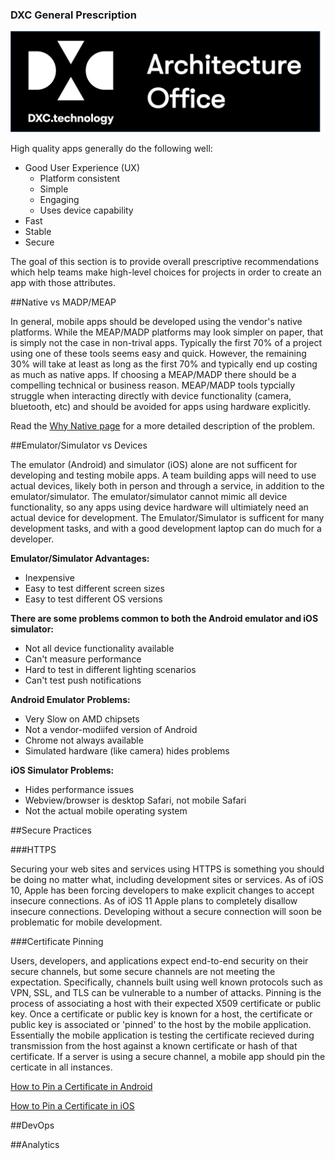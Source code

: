 ### DXC General Prescription
![Architecture Office](https://github.com/ming98/ming98.github.io/blob/master/Standards/Mobile/_images/AO-Logo.png?raw=true)

High quality apps generally do the following well:

- Good User Experience (UX) 
	- Platform consistent
	- Simple
	- Engaging
	- Uses device capability
- Fast
- Stable
- Secure

The goal of this section is to provide overall prescriptive recommendations which help teams make high-level choices for projects in order to create an app with those attributes. 

##Native vs MADP/MEAP

In general, mobile apps should be developed using the vendor's native platforms. While the MEAP/MADP platforms may look simpler on paper, that is simply not the case in non-trival apps. Typically the first 70% of a project using one of these tools seems easy and quick. However, the remaining 30% will take at least as long as the first 70% and typically end up costing as much as native apps. If choosing a MEAP/MADP there should be a compelling technical or business reason. MEAP/MADP tools typcially struggle when interacting directly with device functionality (camera, bluetooth, etc) and should be avoided for apps using hardware explicitly. 

Read the [Why Native page](WhyNative.md) for a more detailed description of the problem.

##Emulator/Simulator vs Devices

The emulator (Android) and simulator (iOS) alone are not sufficent for developing and testing mobile apps. A team building apps will need to use actual devices, likely both in person and through a service, in addition to the emulator/simulator. The emulator/simulator cannot mimic all device functionality, so any apps using device hardware will ultimiately need an actual device for development. The Emulator/Simulator is sufficent for many development tasks, and with a good development laptop can do much for a developer.

**Emulator/Simulator Advantages:**

- Inexpensive
- Easy to test different screen sizes
- Easy to test different OS versions

**There are some problems common to both the Android emulator and iOS simulator:**

- Not all device functionality available
- Can't measure performance
- Hard to test in different lighting scenarios
- Can't test push notifications

**Android Emulator Problems:**

- Very Slow on AMD chipsets
- Not a vendor-modiifed version of Android
- Chrome not always available
- Simulated hardware (like camera) hides problems

**iOS Simulator Problems:**

- Hides performance issues
- Webview/browser is desktop Safari, not mobile Safari 
- Not the actual mobile operating system

##Secure Practices

###HTTPS

Securing your web sites and services using HTTPS is something you should be doing no matter what, including development sites or services. As of iOS 10, Apple has been forcing developers to make explicit changes to accept insecure connections. As of iOS 11 Apple plans to completely disallow insecure connections. Developing without a secure connection will soon be problematic for mobile development.

###Certificate Pinning

Users, developers, and applications expect end-to-end security on their secure channels, but some secure channels are not meeting the expectation. Specifically, channels built using well known protocols such as VPN, SSL, and TLS can be vulnerable to a number of attacks. Pinning is the process of associating a host with their expected X509 certificate or public key. Once a certificate or public key is known for a host, the certificate or public key is associated or 'pinned' to the host by the mobile application. Essentially the mobile application is testing the certificate recieved during transmission from the host against a known certificate or hash of that certificate. If a server is using a secure channel, a mobile app should pin the certicate in all instances. 

[How to Pin a Certificate in Android](https://davidtruxall.com/android-certificate-pinning/)

[How to Pin a Certificate in iOS]()

##DevOps

##Analytics
